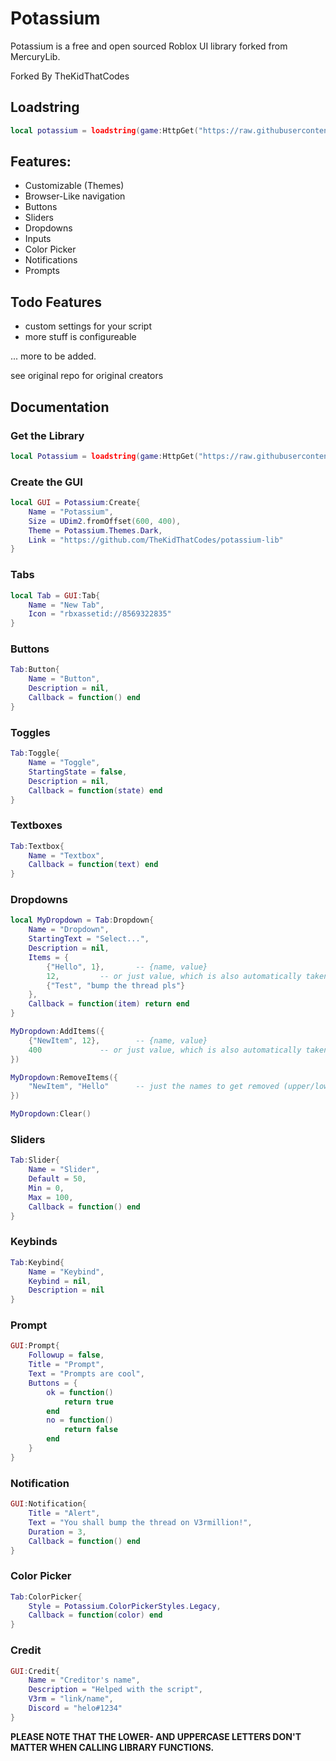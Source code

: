 <!-- [![discord server](https://media.discordapp.net/attachments/929706675022233640/933723518321967144/banner.jpg)](https://discord.gg/jaunk8nhN5) -->

# Potassium

Potassium is a free and open sourced Roblox UI library forked from MercuryLib.

Forked By TheKidThatCodes

<!-- - https://discord.gg/jaunk8nhN5
- https://discord.com/users/480805591221010456
- https://discord.com/users/452466034822217739 -->

## Loadstring
```lua
local potassium = loadstring(game:HttpGet("https://raw.githubusercontent.com/TheKidThatCodes/potassium-lib/master/src.lua"))()
```

## Features:
- Customizable (Themes)
- Browser-Like navigation
- Buttons
- Sliders
- Dropdowns
- Inputs
- Color Picker
- Notifications
- Prompts
## Todo Features
- custom settings for your script
- more stuff is configureable

... more to be added.

see original repo for original creators

## Documentation

### Get the Library
```lua
local Potassium = loadstring(game:HttpGet("https://raw.githubusercontent.com/TheKidThatCodes/potassium-lib/master/src.lua"))()
```

### Create the GUI
```lua
local GUI = Potassium:Create{
    Name = "Potassium",
    Size = UDim2.fromOffset(600, 400),
    Theme = Potassium.Themes.Dark,
    Link = "https://github.com/TheKidThatCodes/potassium-lib"
}
```

### Tabs
```lua
local Tab = GUI:Tab{
	Name = "New Tab",
	Icon = "rbxassetid://8569322835"
}
```

### Buttons
```lua
Tab:Button{
	Name = "Button",
	Description = nil,
	Callback = function() end
}
```

### Toggles
```lua
Tab:Toggle{
	Name = "Toggle",
	StartingState = false,
	Description = nil,
	Callback = function(state) end
}
```

### Textboxes
```lua
Tab:Textbox{
	Name = "Textbox",
	Callback = function(text) end
}
```

### Dropdowns
```lua
local MyDropdown = Tab:Dropdown{
	Name = "Dropdown",
	StartingText = "Select...",
	Description = nil,
	Items = {
		{"Hello", 1}, 		-- {name, value}
		12,			-- or just value, which is also automatically taken as name
		{"Test", "bump the thread pls"}
	},
	Callback = function(item) return end
}

MyDropdown:AddItems({
	{"NewItem", 12},		-- {name, value}
	400				-- or just value, which is also automatically taken as name
})

MyDropdown:RemoveItems({
	"NewItem", "Hello"		-- just the names to get removed (upper/lower case ignored)
})

MyDropdown:Clear()
```

### Sliders
```lua
Tab:Slider{
	Name = "Slider",
	Default = 50,
	Min = 0,
	Max = 100,
	Callback = function() end
}
```

### Keybinds
```lua
Tab:Keybind{
	Name = "Keybind",
	Keybind = nil,
	Description = nil
}
```

### Prompt
```lua
GUI:Prompt{
	Followup = false,
	Title = "Prompt",
	Text = "Prompts are cool",
	Buttons = {
		ok = function()
			return true
		end
		no = function()
			return false
		end
	}
}
```

### Notification
```lua
GUI:Notification{
	Title = "Alert",
	Text = "You shall bump the thread on V3rmillion!",
	Duration = 3,
	Callback = function() end
}
```

### Color Picker
```lua
Tab:ColorPicker{
	Style = Potassium.ColorPickerStyles.Legacy,
	Callback = function(color) end
}
```

### Credit
```lua
GUI:Credit{
	Name = "Creditor's name",
	Description = "Helped with the script",
	V3rm = "link/name",
	Discord = "helo#1234"
}
```
**PLEASE NOTE THAT THE LOWER- AND UPPERCASE LETTERS DON'T MATTER WHEN CALLING LIBRARY FUNCTIONS.**
